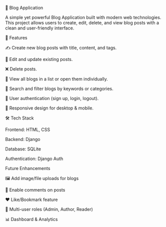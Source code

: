 📝 Blog Application

A simple yet powerful Blog Application built with modern web technologies. This project allows users to create, edit, delete, and view blog posts with a clean and user-friendly interface.

🚀 Features

✍ Create new blog posts with title, content, and tags.

📝 Edit and update existing posts.

❌ Delete posts.

📖 View all blogs in a list or open them individually.

🔎 Search and filter blogs by keywords or categories.

👤 User authentication (sign up, login, logout).

🌙 Responsive design for desktop & mobile.

🛠 Tech Stack

Frontend: HTML, CSS 

Backend: Django 

Database: SQLite 

Authentication: Django Auth

Future Enhancements

🖼 Add image/file uploads for blogs

💬 Enable comments on posts

❤ Like/Bookmark feature

👥 Multi-user roles (Admin, Author, Reader)

📊 Dashboard & Analytics
